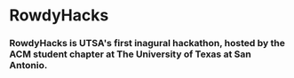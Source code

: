 # RowdyHacks

### RowdyHacks is UTSA's first inagural hackathon, hosted by the ACM student chapter at The University of Texas at San Antonio.
